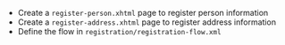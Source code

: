 - Create a `register-person.xhtml` page to register person information
- Create a `register-address.xhtml` page to register address information
- Define the flow in `registration/registration-flow.xml`